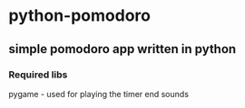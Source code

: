 # python-pomodoro
## simple pomodoro app written in python

### Required libs
pygame - used for playing the timer end sounds
